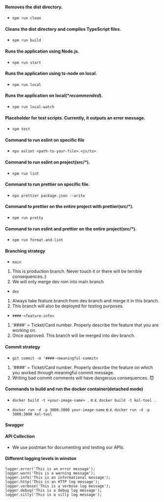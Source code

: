 #### Removes the dist directory.

- `npm run clean`

#### Cleans the dist directory and compiles TypeScript files.

- `npm run build`

#### Runs the application using Node.js.

- `npm run start`

#### Runs the application using ts-node on local.

- `npm run local`

#### Runs the application on local(**recommended*).

- `npm run local:watch`

#### Placeholder for test scripts. Currently, it outputs an error message.

- `npm test`

#### Command to run eslint on specific file

- `npx eslint <path-to-your-file>.<js/ts>`

#### Command to run eslint on project(src/*).

- `npm run lint`

#### Command to run prettier on specific file.

- `npx prettier package.json --write`

#### Command to prettier on the entire project with prettier(src/*).

- `npm run pretty`

#### Command to run eslint and prettier on the entire project(src/*).

- `npm run format-and-lint`

#### Branching strategy
- `main` 
1. This is production branch. Never touch it or there will be terrible consequences.:)
2. We will only merge dev rom into main branch
- `dev`
1. Always take feature branch from dev branch and merge it in this branch.
2. This branch will also be deployed for testing purposes.
- `####-<feature-info>`
1. '####' = Ticket/Card number. Properly describe the feature that you are working on.
2. Once approved. This branch will be merged into dev branch.

#### Commit strategy
- `git commit -m '####-<meaningful-commit>`
1. '####' = Ticket/Card number. Properly describe the feature on which you worked through meaningful commit message.
2. Writing bad commit comments will have dangerous consequences. 😈

#### Commands to build and run the docker container(detached mode)

- `docker build -t <your-image-name> .` e.x. `docker build -t kol-tool .`

- `docker run -d -p 3000:3000 your-image-name` e.x. `docker run -d -p 3000:3000 kol-tool`

#### Swagger

#### API Collection
- We use postman for documenting and testing our APIs.

#### Different logging levels in winston

```
logger.error('This is an error message');
logger.warn('This is a warning message');
logger.info('This is an informational message');
logger.http('This is an HTTP log message');
logger.verbose('This is a verbose log message');
logger.debug('This is a debug log message');
logger.silly('This is a silly log message');
```
